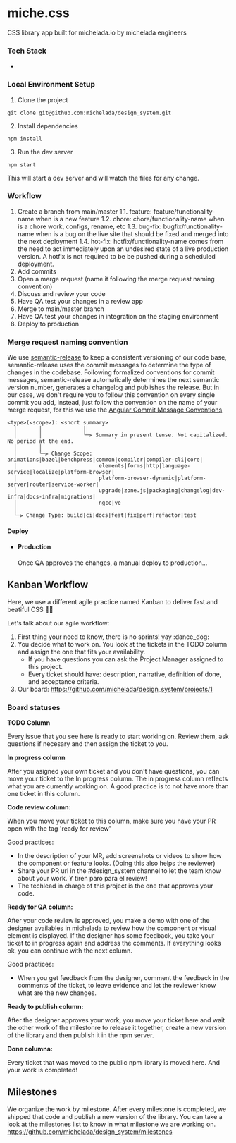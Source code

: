 # miche.css

CSS library app built for michelada.io by michelada engineers

### Tech Stack

- 

### Local Environment Setup

1. Clone the project

```
git clone git@github.com:michelada/design_system.git
```

2. Install dependencies

```
npm install
```

3. Run the dev server
```
npm start
```

This will start a dev server and will watch the files for any change.

### Workflow

1. Create a branch from main/master
  1.1. feature: feature/functionality-name when is a new feature
  1.2. chore: chore/functionality-name when is a chore work, configs, rename, etc
  1.3. bug-fix: bugfix/functionality-name when is a bug on the live site that should be fixed and merged into the next deployment
  1.4. hot-fix: hotfix/functionality-name comes from the need to act immediately upon an undesired state of a live production version. A hotfix is not required to be be pushed during a scheduled deployment.
2. Add commits
3. Open a merge request (name it following the merge request naming convention)
4. Discuss and review your code
5. Have QA test your changes in a review app
6. Merge to main/master branch
7. Have QA test your changes in integration on the staging environment
8. Deploy to production

### Merge request naming convention

We use [semantic-release](https://github.com/semantic-release/semantic-release) to keep a consistent versioning of our code base, semantic-release uses the commit messages to determine the type of changes in the codebase. Following formalized conventions for commit messages, semantic-release automatically determines the next semantic version number, generates a changelog and publishes the release. But in our case, we don't require you to follow this convention on every single commit you add, instead, just follow the convention on the name of your merge request, for this we use the [Angular Commit Message Conventions](https://github.com/angular/angular/blob/master/CONTRIBUTING.md#-commit-message-format)

```
<type>(<scope>): <short summary>
  │       │             │
  │       │             └─⫸ Summary in present tense. Not capitalized. No period at the end.
  │       │
  │       └─⫸ Change Scope: animations|bazel|benchpress|common|compiler|compiler-cli|core|
  │                          elements|forms|http|language-service|localize|platform-browser|
  │                          platform-browser-dynamic|platform-server|router|service-worker|
  │                          upgrade|zone.js|packaging|changelog|dev-infra|docs-infra|migrations|
  │                          ngcc|ve
  │
  └─⫸ Change Type: build|ci|docs|feat|fix|perf|refactor|test
```


#### Deploy

- #### Production

  Once QA approves the changes, a manual deploy to production...


## Kanban Workflow  
Here, we use a different agile practice named Kanban to deliver fast and beatiful CSS 👩‍💻

Let's talk about our agile workflow:
1. First thing your need to know, there is no sprints! yay :dance_dog:
2. You decide what to work on. You look at the tickets in the TODO column and assign the one that fits your availability.
   - If you have questions you can ask the Project Manager assigned to this project. 
   - Every ticket should have: description, narrative, definition of done, and acceptance criteria.
3. Our board: https://github.com/michelada/design_system/projects/1

### Board statuses

**TODO Column**

Every issue that you see here is ready to start working on. Review them, ask questions if necesary and then assign the ticket to you.

**In progress column**

After you asigned your own ticket and you don't have questions, you can move your ticket to the In progress column. The in progress column reflects what you are currently working on. A good practice is to not have more than one ticket in this column.

**Code review column:**

When you move your ticket to this column, make sure you have your PR open with the tag 'ready for review'

Good practices:
- In the description of your MR, add screenshots or videos to show how the component or feature looks. (Doing this also helps the reviewer)
- Share your PR url in the #design_system channel to let the team know about your work. Y tiren paro para el review!
- The techlead in charge of this project is the one that approves your code. 

**Ready for QA column:** 

After your code review is approved, you make a demo with one of the designer availables in michelada to review how the component or visual element is displayed. 
If the designer has some feedback, you take your ticket to in progress again and address the comments. If everything looks ok, you can continue with the next column. 

Good practices:
- When you get feedback from the designer, comment the feedback in the comments of the ticket, to leave evidence and let the reviewer know what are the new changes. 

**Ready to publish column:**

After the designer approves your work, you move your ticket here and wait the other work of the milestonre to release it together, create a new version of the library and then publish it in the npm server. 

**Done columna:**

Every ticket that was moved to the public npm library is moved here. And your work is completed! 

## Milestones

We organize the work by milestone. After every milestone is completed, we shipped that code and publish a new version of the library.
You can take a look at the milestones list to know in what milestone we are working on. https://github.com/michelada/design_system/milestones
